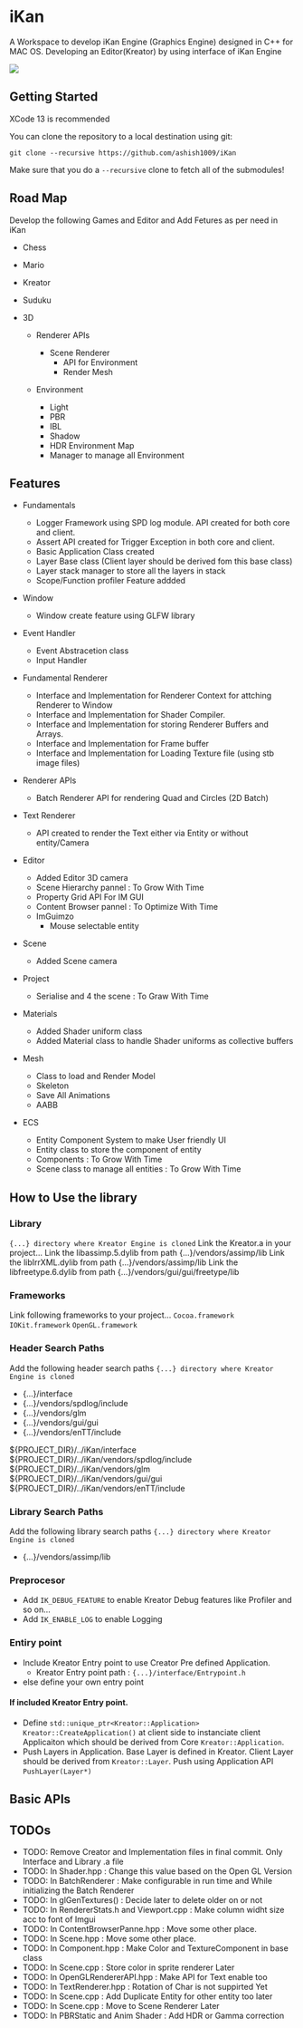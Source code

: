 # iKan
A Workspace to develop iKan Engine (Graphics Engine) designed in C++ for MAC OS. Developing an Editor(Kreator) by using interface of iKan Engine 

![](/Resources/Branding/iKan.png)

## Getting Started
XCode 13 is recommended

You can clone the repository to a local destination using git:

`git clone --recursive https://github.com/ashish1009/iKan`

Make sure that you do a `--recursive` clone to fetch all of the submodules!

## Road Map
Develop the following Games and Editor and Add Fetures as per need in iKan
- Chess
- Mario
- Kreator
- Suduku

- 3D
    - Renderer APIs
        - Scene Renderer
            - API for Environment
            - Render Mesh

    - Environment
        - Light
        - PBR
        - IBL
        - Shadow
        - HDR Environment Map
        - Manager to manage all Environment

## Features
- Fundamentals
    - Logger Framework using SPD log module. API created for both core and client.
    - Assert API created for Trigger Exception in both core and client.
    - Basic Application Class created
    - Layer Base class (Client layer should be derived fom this base class)
    - Layer stack manager to store all the layers in stack
    - Scope/Function profiler Feature addded
    
- Window
    - Window create feature using GLFW library
    
- Event Handler
    - Event Abstracetion class
    - Input Handler
    
- Fundamental Renderer
    - Interface and Implementation for Renderer Context for attching Renderer to Window
    - Interface and Implementation for Shader Compiler.
    - Interface and Implementation for storing Renderer Buffers and Arrays.
    - Interface and Implementation for Frame buffer
    - Interface and Implementation for Loading Texture file (using stb image files)
    
- Renderer APIs
    - Batch Renderer API for rendering Quad and Circles (2D Batch)
    
- Text Renderer
    - API created to render the Text either via Entity or without entity/Camera 
    
- Editor
    - Added Editor 3D camera
    - Scene Hierarchy pannel : To Grow With Time
    - Property Grid API For IM GUI
    - Content Browser pannel : To Optimize With Time
    - ImGuimzo
        - Mouse selectable entity

- Scene
    - Added Scene camera
    
- Project
    - Serialise and 4 the scene : To Graw With Time
    
- Materials
    - Added Shader uniform class
    - Added Material class to handle Shader uniforms as collective buffers
    
- Mesh
    - Class to load and Render Model
    - Skeleton
    - Save All Animations
    - AABB
    
- ECS
    - Entity Component System to make User friendly UI
    - Entity class to store the component of entity
    - Components : To Grow With Time
    - Scene class to manage all entities : To Grow With Time

## How to Use the library

### Library
`{...} directory where Kreator Engine is cloned`
Link the Kreator.a in your project... 
Link the libassimp.5.dylib from path {...}/vendors/assimp/lib
Link the libIrrXML.dylib from path {...}/vendors/assimp/lib
Link the libfreetype.6.dylib from path {...}/vendors/gui/gui/freetype/lib

### Frameworks
Link following frameworks to your project...
`Cocoa.framework`
`IOKit.framework`
`OpenGL.framework`

### Header Search Paths
Add the following header search paths 
`{...} directory where Kreator Engine is cloned`
- {...}/interface
- {...}/vendors/spdlog/include
- {...}/vendors/glm
- {...}/vendors/gui/gui
- {...}/vendors/enTT/include

${PROJECT_DIR}/../iKan/interface
${PROJECT_DIR}/../iKan/vendors/spdlog/include
${PROJECT_DIR}/../iKan/vendors/glm
${PROJECT_DIR}/../iKan/vendors/gui/gui
${PROJECT_DIR}/../iKan/vendors/enTT/include

### Library Search Paths
Add the following library search paths 
`{...} directory where Kreator Engine is cloned`
- {...}/vendors/assimp/lib

### Preprocesor
- Add `IK_DEBUG_FEATURE` to enable Kreator Debug features like Profiler and so on...
- Add `IK_ENABLE_LOG` to enable Logging

### Entiry point
- Include Kreator Entry point to use Creator Pre defined Application.
    - Kreator Entry point path : `{...}/interface/Entrypoint.h`
- else define your own entry point

#### If included Kreator Entry point. 
- Define `std::unique_ptr<Kreator::Application> Kreator::CreateApplication()` at client side to instanciate client Applicaiton which should be derived from Core `Kreator::Application`.
- Push Layers in Application. Base Layer is defined in Kreator. Client Layer should be derived from `Kreator::Layer`. Push using Application API `PushLayer(Layer*)`

## Basic APIs

## TODOs
- TODO: Remove Creator and Implementation files in final commit. Only Interface and Library .a file
- TODO: In Shader.hpp : Change this value based on the Open GL Version
- TODO: In BatchRenderer : Make configurable in run time and While initializing the Batch Renderer
- TODO: In glGenTextures() : Decide later to delete older on or not
- TODO: In RendererStats.h and Viewport.cpp : Make column widht size acc to font of Imgui
- TODO: In ContentBrowserPanne.hpp : Move some other place.
- TODO: In Scene.hpp : Move some other place.
- TODO: In Component.hpp : Make Color and TextureComponent in base class
- TODO: In Scene.cpp : Store color in sprite renderer Later
- TODO: In OpenGLRendererAPI.hpp : Make API for Text enable too
- TODO: In TextRenderer.hpp : Rotation of Char is not suppirted Yet
- TODO: In Scene.cpp : Add Duplicate Entity for other entity too later
- TODO: In Scene.cpp : Move to Scene Renderer Later
- TODO: In PBRStatic and Anim Shader : Add HDR or Gamma correction
